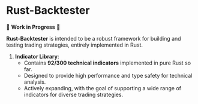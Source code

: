 # Rust-Backtester

🚧 **Work in Progress** 🚧

**Rust-Backtester** is intended to be a robust framework for building and testing trading strategies, entirely implemented in Rust. 

1. **Indicator Library**:  
   - Contains **92/300 technical indicators** implemented in pure Rust so far.  
   - Designed to provide high performance and type safety for technical analysis.  
   - Actively expanding, with the goal of supporting a wide range of indicators for diverse trading strategies.